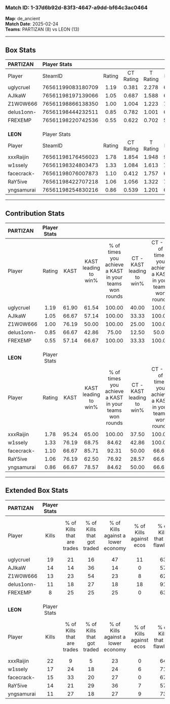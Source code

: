 ### Match ID: 1-37d6b92d-83f3-4647-a9dd-bf64c3ac0464  
**Map**: de_ancient  
**Match Date**: 2025-02-24  
**Teams**: PARTIZAN (8) vs LEON (13)  

---  

## Box Stats  

| **PARTIZAN** | Player Stats      |        |           |          |       |       |       |         |        |      |     |
| :- | :- | :-: | :-: | :-: | :-: | :-: | :-: | :-: | :-: | :-: | :-: |
| Player       | SteamID           | Rating | CT Rating | T Rating | KAST  |  ADR  | Kills | Assists | Deaths | K/D  | HS% |
| uglycrueI    | 76561199083180709 |  1.19  |   0.381   |  2.278   | 61.90 | 88.0  |  19   |    4    |   16   | 1.19 | 63  |
| AJlkaW       | 76561198197139066 |  1.05  |   0.687   |  1.588   | 66.67 | 99.1  |  14   |    8    |   17   | 0.82 | 64  |
| Z1W0W666     | 76561198866138350 |  1.00  |   1.004   |  1.223   | 76.19 | 64.1  |  13   |    4    |   15   | 0.87 | 38  |
| delus1onn-   | 76561198444232511 |  0.85  |   0.782   |  1.001   | 66.67 | 58.1  |  11   |    4    |   14   | 0.79 | 36  |
| FREXEMP      | 76561198220742536 |  0.55  |   0.622   |  0.702   | 57.14 | 52.8  |   8   |    2    |   17   | 0.47 | 37  |
|              |                   |        |           |          |       |       |       |         |        |      |     |
|              |                   |        |           |          |       |       |       |         |        |      |     |
|              |                   |        |           |          |       |       |       |         |        |      |     |
| **LEON**     | Player Stats      |        |           |          |       |       |       |         |        |      |     |
| Player       | SteamID           | Rating | CT Rating | T Rating | KAST  |  ADR  | Kills | Assists | Deaths | K/D  | HS% |
| xxxRaijin    | 76561198176456023 |  1.78  |   1.854   |  1.948   | 95.24 | 118.0 |  22   |    4    |   11   | 2.00 | 50  |
| w1ssely      | 76561198324803473 |  1.33  |   1.084   |  1.613   | 76.19 | 93.1  |  17   |    5    |   12   | 1.42 | 64  |
| facecrack-   | 76561198076007873 |  1.10  |   0.412   |  1.757   | 66.67 | 89.5  |  15   |    7    |   15   | 1.00 | 46  |
| RaY5ive      | 76561198422707218 |  1.06  |   1.056   |  1.322   | 76.19 | 60.4  |  14   |    5    |   14   | 1.00 | 64  |
| yngsamurai   | 76561198254830216 |  0.86  |   0.539   |  1.201   | 66.67 | 55.0  |  11   |    3    |   13   | 0.85 | 18  |
---  

## Contribution Stats  

| **PARTIZAN** | Player Stats |       |                      |                                                        |                           |                                                             |                          |                                                            |
| :- | :-: | :-: | :-: | :-: | :-: | :-: | :-: | :-: |
| Player       |    Rating    | KAST  | KAST leading to win% | % of times you achieve a KAST in your teams won rounds | CT - KAST leading to win% | CT - % of times you achieve a KAST in your teams won rounds | T - KAST leading to win% | T - % of times you achieve a KAST in your teams won rounds |
| uglycrueI    |     1.19     | 61.90 |        61.54         |                         100.00                         |           40.00           |                           100.00                            |          75.00           |                           100.00                           |
| AJlkaW       |     1.05     | 66.67 |        57.14         |                         100.00                         |           33.33           |                           100.00                            |          75.00           |                           100.00                           |
| Z1W0W666     |     1.00     | 76.19 |        50.00         |                         100.00                         |           25.00           |                           100.00                            |          75.00           |                           100.00                           |
| delus1onn-   |     0.85     | 66.67 |        42.86         |                         75.00                          |           12.50           |                            50.00                            |          83.33           |                           83.33                            |
| FREXEMP      |     0.55     | 57.14 |        66.67         |                         100.00                         |           33.33           |                           100.00                            |          100.00          |                           100.00                           |
|              |              |       |                      |                                                        |                           |                                                             |                          |                                                            |
|              |              |       |                      |                                                        |                           |                                                             |                          |                                                            |
|              |              |       |                      |                                                        |                           |                                                             |                          |                                                            |
| **LEON**     | Player Stats |       |                      |                                                        |                           |                                                             |                          |                                                            |
| Player       |    Rating    | KAST  | KAST leading to win% | % of times you achieve a KAST in your teams won rounds | CT - KAST leading to win% | CT - % of times you achieve a KAST in your teams won rounds | T - KAST leading to win% | T - % of times you achieve a KAST in your teams won rounds |
| xxxRaijin    |     1.78     | 95.24 |        65.00         |                         100.00                         |           37.50           |                           100.00                            |          83.33           |                           100.00                           |
| w1ssely      |     1.33     | 76.19 |        68.75         |                         84.62                          |           42.86           |                           100.00                            |          88.89           |                           80.00                            |
| facecrack-   |     1.10     | 66.67 |        85.71         |                         92.31                          |           50.00           |                            66.67                            |          100.00          |                           100.00                           |
| RaY5ive      |     1.06     | 76.19 |        62.50         |                         76.92                          |           28.57           |                            66.67                            |          88.89           |                           80.00                            |
| yngsamurai   |     0.86     | 66.67 |        78.57         |                         84.62                          |           50.00           |                            66.67                            |          90.00           |                           90.00                            |
---  

## Extended Box Stats  

| **PARTIZAN** | Player Stats |                            |                            |                                    |                         |                              |                                 |        |                             |                                     |                          |                               |                            |
| :- | :-: | :-: | :-: | :-: | :-: | :-: | :-: | :-: | :-: | :-: | :-: | :-: | :-: |
| Player       |    Kills     | % of Kills that are trades | % of Kills that got traded | % of Kills against a lower economy | % of Kills against ecos | % of Kills that are flawless | % of Kills that are close duels | Deaths | % of Deaths that get traded | % of Deaths against a lower economy | % of Deaths against ecos | % of Deaths that are flawless | % of Deaths that are close |
| uglycrueI    |      19      |             21             |             16             |                 47                 |           11            |              63              |                5                |   16   |              6              |                 13                  |            0             |              81               |             0              |
| AJlkaW       |      14      |             14             |             36             |                 14                 |            0            |              57              |                0                |   17   |             12              |                 18                  |            0             |              59               |             12             |
| Z1W0W666     |      13      |             23             |             54             |                 23                 |            8            |              62              |                0                |   15   |             27              |                 20                  |            0             |              53               |             20             |
| delus1onn-   |      11      |             18             |             27             |                 18                 |           18            |              91              |                0                |   14   |              7              |                  7                  |            0             |              86               |             7              |
| FREXEMP      |      8       |             25             |             25             |                 25                 |            0            |              63              |               13                |   17   |             29              |                 18                  |            0             |              71               |             6              |
|              |              |                            |                            |                                    |                         |                              |                                 |        |                             |                                     |                          |                               |                            |
|              |              |                            |                            |                                    |                         |                              |                                 |        |                             |                                     |                          |                               |                            |
|              |              |                            |                            |                                    |                         |                              |                                 |        |                             |                                     |                          |                               |                            |
| **LEON**     | Player Stats |                            |                            |                                    |                         |                              |                                 |        |                             |                                     |                          |                               |                            |
| Player       |    Kills     | % of Kills that are trades | % of Kills that got traded | % of Kills against a lower economy | % of Kills against ecos | % of Kills that are flawless | % of Kills that are close duels | Deaths | % of Deaths that get traded | % of Deaths against a lower economy | % of Deaths against ecos | % of Deaths that are flawless | % of Deaths that are close |
| xxxRaijin    |      22      |             9              |             5              |                 23                 |            0            |              64              |                5                |   11   |             45              |                 36                  |            9             |              82               |             0              |
| w1ssely      |      17      |             24             |             18             |                 24                 |            6            |              71              |               12                |   12   |             17              |                 17                  |            0             |              75               |             0              |
| facecrack-   |      15      |             33             |             20             |                 27                 |            0            |              67              |                7                |   15   |             20              |                 27                  |            0             |              47               |             7              |
| RaY5ive      |      14      |             21             |             29             |                 36                 |            7            |              57              |               21                |   14   |             50              |                 21                  |            0             |              79               |             0              |
| yngsamurai   |      11      |             27             |             18             |                 27                 |            9            |              73              |                0                |   13   |             23              |                 31                  |            0             |              69               |             8              |
